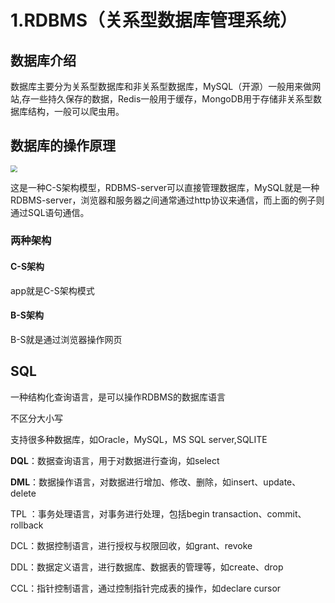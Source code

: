 # 1.RDBMS（关系型数据库管理系统）

## 数据库介绍

数据库主要分为关系型数据库和非关系型数据库，MySQL（开源）一般用来做网站,存一些持久保存的数据，Redis一般用于缓存，MongoDB用于存储非关系型数据库结构，一般可以爬虫用。

## 数据库的操作原理

<img src="C:\Users\win10\AppData\Roaming\Typora\typora-user-images\1572678548189.png" style="zoom:67%;" />

这是一种C-S架构模型，RDBMS-server可以直接管理数据库，MySQL就是一种RDBMS-server，浏览器和服务器之间通常通过http协议来通信，而上面的例子则通过SQL语句通信。

### 两种架构

#### C-S架构

app就是C-S架构模式

#### B-S架构

B-S就是通过浏览器操作网页

## SQL

一种结构化查询语言，是可以操作RDBMS的数据库语言

不区分大小写

支持很多种数据库，如Oracle，MySQL，MS SQL server,SQLITE

**DQL**：数据查询语言，用于对数据进行查询，如select

**DML**：数据操作语言，对数据进行增加、修改、删除，如insert、update、delete

TPL ：事务处理语言，对事务进行处理，包括begin transaction、commit、rollback

DCL：数据控制语言，进行授权与权限回收，如grant、revoke

DDL：数据定义语言，进行数据库、数据表的管理等，如create、drop

CCL：指针控制语言，通过控制指针完成表的操作，如declare cursor

